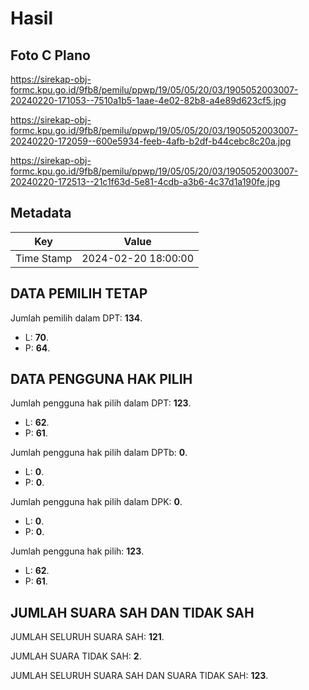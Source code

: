 # Hasil

## Foto C Plano

https://sirekap-obj-formc.kpu.go.id/9fb8/pemilu/ppwp/19/05/05/20/03/1905052003007-20240220-171053--7510a1b5-1aae-4e02-82b8-a4e89d623cf5.jpg

https://sirekap-obj-formc.kpu.go.id/9fb8/pemilu/ppwp/19/05/05/20/03/1905052003007-20240220-172059--600e5934-feeb-4afb-b2df-b44cebc8c20a.jpg

https://sirekap-obj-formc.kpu.go.id/9fb8/pemilu/ppwp/19/05/05/20/03/1905052003007-20240220-172513--21c1f63d-5e81-4cdb-a3b6-4c37d1a190fe.jpg


## Metadata

| Key        | Value               |
| ---------- | ------------------- |
| Time Stamp | 2024-02-20 18:00:00 |


## DATA PEMILIH TETAP

Jumlah pemilih dalam DPT: **134**.
 * L: **70**.
 * P: **64**.

## DATA PENGGUNA HAK PILIH

Jumlah pengguna hak pilih dalam DPT: **123**.
 * L: **62**.
 * P: **61**.

Jumlah pengguna hak pilih dalam DPTb: **0**.
 * L: **0**.
 * P: **0**.

Jumlah pengguna hak pilih dalam DPK: **0**.
 * L: **0**.
 * P: **0**.

Jumlah pengguna hak pilih: **123**.
 * L: **62**.
 * P: **61**.

## JUMLAH SUARA SAH DAN TIDAK SAH

JUMLAH SELURUH SUARA SAH: **121**.

JUMLAH SUARA TIDAK SAH: **2**.

JUMLAH SELURUH SUARA SAH DAN SUARA TIDAK SAH: **123**.


